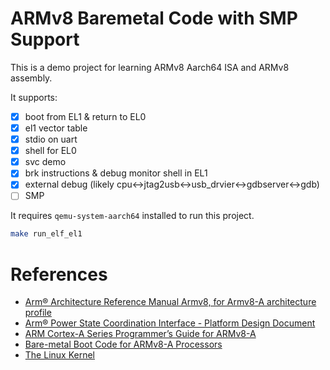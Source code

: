 ARMv8 Baremetal Code with SMP Support
=====================================

This is a demo project for learning ARMv8 Aarch64 ISA and ARMv8 assembly.

It supports:

- [x] boot from EL1 & return to EL0
- [x] el1 vector table
- [x] stdio on uart
- [x] shell for EL0
- [x] svc demo
- [x] brk instructions & debug monitor shell in EL1
- [x] external debug (likely cpu<->jtag2usb<->usb_drvier<->gdbserver<->gdb)
- [ ] SMP

It requires `qemu-system-aarch64` installed to run this project.

```bash
make run_elf_el1
```

# References

- [Arm® Architecture Reference Manual Armv8, for Armv8-A architecture profile](https://developer.arm.com/docs/ddi0487/ea/arm-architecture-reference-manual-armv8-for-armv8-a-architecture-profile)
- [Arm® Power State Coordination Interface - Platform Design Document](https://developer.arm.com/docs/den0022/d/arm-power-state-coordination-interface-platform-design-document)
- [ARM Cortex-A Series Programmer’s Guide for ARMv8-A](https://developer.arm.com/docs/den0024/a/preface)
- [Bare-metal Boot Code for ARMv8-A Processors](https://developer.arm.com/docs/dai0527/a/bare-metal-boot-code-for-armv8-a-processors)
- [The Linux Kernel](https://www.kernel.org)
